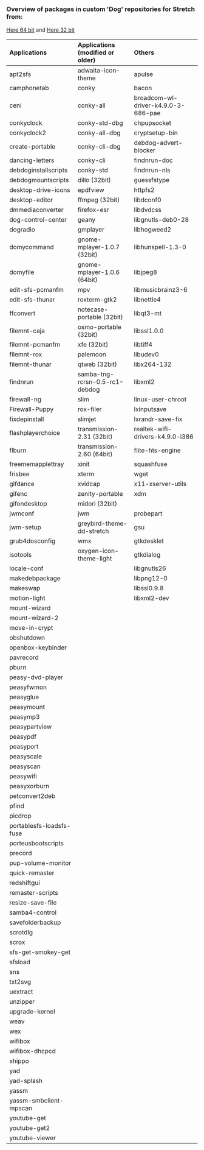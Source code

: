 ### Overview of packages in custom 'Dog' repositories for Stretch from:   
[Here 64 bit](https://fredx181.github.io/StretchDog/amd64/Packages) and [Here 32 bit](https://fredx181.github.io/StretchDog/i386/Packages)   

| Applications     | Applications (modified or older) |    Others        |
| :----------------| :------------------------------  |    :------       |
|apt2sfs|adwaita-icon-theme|apulse
|camphonetab|conky|bacon
|ceni|conky-all|broadcom-wl-driver-k4.9.0-3-686-pae
|conkyclock|conky-std-dbg|chpupsocket
|conkyclock2|conky-all-dbg|cryptsetup-bin
|create-portable|conky-cli-dbg|debdog-advert-blocker 
|dancing-letters|conky-cli|findnrun-doc
|debdoginstallscripts|conky-std|findnrun-nls
|debdogmountscripts|dillo (32bit)|guessfstype
|desktop-drive-icons|epdfview|httpfs2
|desktop-editor|ffmpeg (32bit)|libdconf0
|dmmediaconverter|firefox-esr|libdvdcss
|dog-control-center|geany|libgnutls-deb0-28
|dogradio|gmplayer|libhogweed2
|domycommand|gnome-mplayer-1.0.7 (32bit)|libhunspell-1.3-0
|domyfile|gnome-mplayer-1.0.6 (64bit)|libjpeg8
|edit-sfs-pcmanfm|mpv|libmusicbrainz3-6
|edit-sfs-thunar|roxterm-gtk2|libnettle4
|ffconvert|notecase-portable (32bit)|libqt3-mt
|filemnt-caja|osmo-portable (32bit)|libssl1.0.0
|filemnt-pcmanfm|xfe (32bit)|libtiff4
|filemnt-rox|palemoon|libudev0
|filemnt-thunar|qtweb (32bit)|libx264-132
|findnrun|samba-tng-rcrsn-0.5-rc1-debdog|libxml2
|firewall-ng|slim|linux-user-chroot
|Firewall-Puppy|rox-filer|lxinputsave
|fixdepinstall|slimjet|lxrandr-save-fix
|flashplayerchoice|transmission-2.31 (32bit)|realtek-wifi-drivers-k4.9.0-i386
|flburn|transmission-2.60 (64bit)|flite-hts-engine
|freememapplettray|xinit|squashfuse
|frisbee|xterm|wget
|gifdance|xvidcap|x11-xserver-utils
|gifenc|zenity-portable|xdm
|gifondesktop|midori (32bit)
|jwmconf|jwm|probepart
|jwm-setup|greybird-theme-dd-stretch|gsu
|grub4dosconfig|wmx|gtkdesklet
|isotools|oxygen-icon-theme-light|gtkdialog
|locale-conf||libgnutls26
|makedebpackage||libpng12-0
|makeswap||libssl0.9.8
|motion-light||libxml2-dev
|mount-wizard
|mount-wizard-2
|move-in-crypt
|obshutdown
|openbox-keybinder
|pavrecord
|pburn
|peasy-dvd-player
|peasyfwmon
|peasyglue
|peasymount
|peasymp3
|peasypartview
|peasypdf
|peasyport
|peasyscale
|peasyscan
|peasywifi
|peasyxorburn
|petconvert2deb
|pfind
|picdrop
|portablesfs-loadsfs-fuse
|porteusbootscripts
|precord
|pup-volume-monitor
|quick-remaster
|redshiftgui
|remaster-scripts
|resize-save-file
|samba4-control
|savefolderbackup
|scrotdlg
|scrox
|sfs-get-smokey-get
|sfsload
|sns
|txt2svg
|uextract
|unzipper
|upgrade-kernel
|weav
|wex
|wifibox
|wifibox-dhcpcd
|xhippo
|yad
|yad-splash
|yassm
|yassm-smbclient-mpscan
|youtube-get
|youtube-get2
|youtube-viewer
